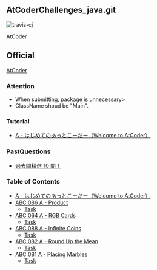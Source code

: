 AtCoderChallenges_java.git
----------


![travis-cj](https://travis-ci.org/octzb/AtCoderChallenges_java.svg?branch=master)


AtCoder

## Official
[AtCoder](https://atcoder.jp/?lang=ja)

### Attention

* When submitting, package is unnecessary>
* ClassName shoud be "Main".




### Tutorial
* [A - はじめてのあっとこーだー（Welcome to AtCoder）](https://practice.contest.atcoder.jp/tasks/practice_1)

### PastQuestions

* [過去問精選 10 問！](https://qiita.com/drken/items/fd4e5e3630d0f5859067#4-practice-%E3%81%AE%E6%AC%A1%E3%81%AF)


### Table of Contents
* [A - はじめてのあっとこーだー（Welcome to AtCoder）](./src/main/java/com/github/octzb/AtCoderChallenges/practice_1/Main.java)
* [ABC 086 A - Product](./src/main/java/com/github/octzb/AtCoderChallenges/abc086_a/Main.java)
    * [Task](https://beta.atcoder.jp/contests/abc086/tasks/abc086_a)
* [ABC 064 A - RGB Cards](./src/main/java/com/github/octzb/AtCoderChallenges/abc064_a/Main.java)
    * [Task](https://beta.atcoder.jp/contests/abc064/tasks/abc064_a)
* [ABC 088 A - Infinite Coins](./src/main/java/com/github/octzb/AtCoderChallenges/abc088_a/Main.java)
    * [Task](https://beta.atcoder.jp/contests/abc088/tasks/abc088_a)
* [ABC 082 A - Round Up the Mean](./src/main/java/com/github/octzb/AtCoderChallenges/abc082_a/Main.java)
    * [Task](https://beta.atcoder.jp/contests/abc082/tasks/abc082_a)
* [ABC 081 A - Placing Marbles](./src/main/java/com/github/octzb/AtCoderChallenges/abc081_a/Main.java)
    * [Task](https://beta.atcoder.jp/contests/abc081/tasks/abc081_a)


